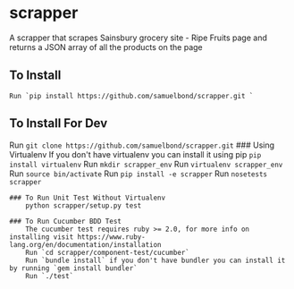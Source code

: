 # scrapper
A scrapper that scrapes Sainsbury grocery site - Ripe Fruits page and returns a JSON array of all the products on the page

## To Install
    Run `pip install https://github.com/samuelbond/scrapper.git `

## To Install For Dev
   Run `git clone https://github.com/samuelbond/scrapper.git`
    ### Using Virtualenv
        If you don't have virtualenv you can install it using pip `pip install virtualenv`
        Run `mkdir scrapper_env`
        Run `virtualenv scrapper_env`
        Run `source bin/activate`
        Run `pip install -e scrapper`
        Run `nosetests scrapper`

    ### To Run Unit Test Without Virtualenv
        python scrapper/setup.py test

    ### To Run Cucumber BDD Test
        The cucumber test requires ruby >= 2.0, for more info on installing visit https://www.ruby-lang.org/en/documentation/installation
        Run `cd scrapper/component-test/cucumber`
        Run `bundle install` if you don't have bundler you can install it by running `gem install bundler`
        Run `./test`
